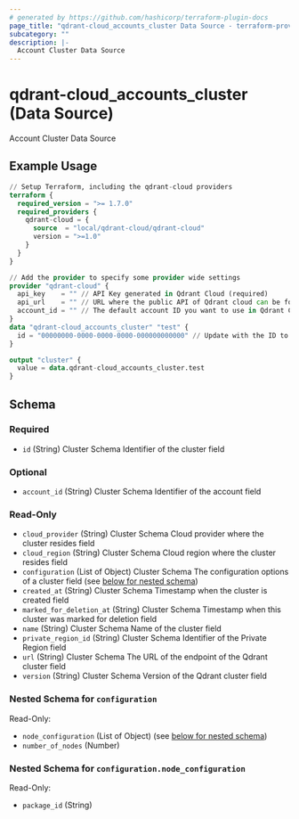 ```yaml
---
# generated by https://github.com/hashicorp/terraform-plugin-docs
page_title: "qdrant-cloud_accounts_cluster Data Source - terraform-provider-qdrant-cloud"
subcategory: ""
description: |-
  Account Cluster Data Source
---
```


# qdrant-cloud_accounts_cluster (Data Source)

Account Cluster Data Source

## Example Usage

```terraform
// Setup Terraform, including the qdrant-cloud providers
terraform {
  required_version = ">= 1.7.0"
  required_providers {
    qdrant-cloud = {
      source  = "local/qdrant-cloud/qdrant-cloud"
      version = ">=1.0"
    }
  }
}

// Add the provider to specify some provider wide settings
provider "qdrant-cloud" {
  api_key    = "" // API Key generated in Qdrant Cloud (required)
  api_url    = "" // URL where the public API of Qdrant cloud can be found (can be left empty if the production URL need to be used)
  account_id = "" // The default account ID you want to use in Qdrant Cloud (can be overriden on resource level)
}
data "qdrant-cloud_accounts_cluster" "test" {
  id = "00000000-0000-0000-0000-000000000000" // Update with the ID to fetch
}

output "cluster" {
  value = data.qdrant-cloud_accounts_cluster.test
}
```

<!-- schema generated by tfplugindocs -->
## Schema

### Required

- `id` (String) Cluster Schema Identifier of the cluster field

### Optional

- `account_id` (String) Cluster Schema Identifier of the account field

### Read-Only

- `cloud_provider` (String) Cluster Schema Cloud provider where the cluster resides field
- `cloud_region` (String) Cluster Schema Cloud region where the cluster resides field
- `configuration` (List of Object) Cluster Schema The configuration options of a cluster field (see [below for nested schema](#nestedatt--configuration))
- `created_at` (String) Cluster Schema Timestamp when the cluster is created field
- `marked_for_deletion_at` (String) Cluster Schema Timestamp when this cluster was marked for deletion field
- `name` (String) Cluster Schema Name of the cluster field
- `private_region_id` (String) Cluster Schema Identifier of the Private Region field
- `url` (String) Cluster Schema The URL of the endpoint of the Qdrant cluster field
- `version` (String) Cluster Schema Version of the Qdrant cluster field

<a id="nestedatt--configuration"></a>
### Nested Schema for `configuration`

Read-Only:

- `node_configuration` (List of Object) (see [below for nested schema](#nestedobjatt--configuration--node_configuration))
- `number_of_nodes` (Number)

<a id="nestedobjatt--configuration--node_configuration"></a>
### Nested Schema for `configuration.node_configuration`

Read-Only:

- `package_id` (String)
